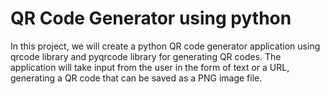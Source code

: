 # QR Code Generator using python
In this project, we will create a python QR code generator application using qrcode library  and pyqrcode library for generating QR codes. The application will take input from the user in the form of text or a URL, generating a QR code that can be saved as a PNG image file.
